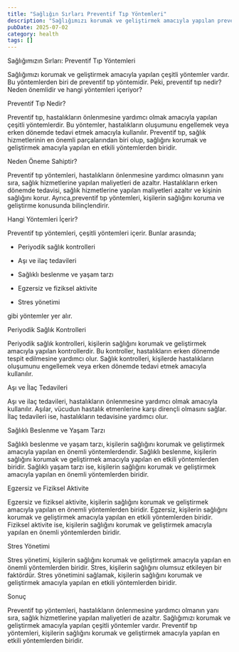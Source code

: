 ```yaml
---
title: "Sağlığın Sırları Preventif Tıp Yöntemleri"
description: "Sağlığımızı korumak ve geliştirmek amacıyla yapılan preventif tıp yöntemleri, hastalıkların önlenmesine yardımcı olmaktadır. Bu makalede, preventif tıp nedir..."
pubDate: 2025-07-02
category: health
tags: []
---
```


Sağlığımızın Sırları: Preventif Tıp Yöntemleri

Sağlığımızı korumak ve geliştirmek amacıyla yapılan çeşitli yöntemler vardır. Bu yöntemlerden biri de preventif tıp yöntemidir. Peki, preventif tıp nedir? Neden önemlidir ve hangi yöntemleri içeriyor?

Preventif Tıp Nedir?

Preventif tıp, hastalıkların önlenmesine yardımcı olmak amacıyla yapılan çeşitli yöntemlerdir. Bu yöntemler, hastalıkların oluşumunu engellemek veya erken dönemde tedavi etmek amacıyla kullanılır. Preventif tıp, sağlık hizmetlerinin en önemli parçalarından biri olup, sağlığını korumak ve geliştirmek amacıyla yapılan en etkili yöntemlerden biridir.

Neden Öneme Sahiptir?

Preventif tıp yöntemleri, hastalıkların önlenmesine yardımcı olmasının yanı sıra, sağlık hizmetlerine yapılan maliyetleri de azaltır. Hastalıkların erken dönemde tedavisi, sağlık hizmetlerine yapılan maliyetleri azaltır ve kişinin sağlığını korur. Ayrıca,preventif tıp yöntemleri, kişilerin sağlığını koruma ve geliştirme konusunda bilinçlendirir.

Hangi Yöntemleri İçerir?

Preventif tıp yöntemleri, çeşitli yöntemleri içerir. Bunlar arasında;

* Periyodik sağlık kontrolleri

* Aşı ve ilaç tedavileri

* Sağlıklı beslenme ve yaşam tarzı

* Egzersiz ve fiziksel aktivite

* Stres yönetimi

gibi yöntemler yer alır.

Periyodik Sağlık Kontrolleri

Periyodik sağlık kontrolleri, kişilerin sağlığını korumak ve geliştirmek amacıyla yapılan kontrollerdir. Bu kontroller, hastalıkların erken dönemde tespit edilmesine yardımcı olur. Sağlık kontrolleri, kişilerde hastalıkların oluşumunu engellemek veya erken dönemde tedavi etmek amacıyla kullanılır.

Aşı ve İlaç Tedavileri

Aşı ve ilaç tedavileri, hastalıkların önlenmesine yardımcı olmak amacıyla kullanılır. Aşılar, vücudun hastalık etmenlerine karşı dirençli olmasını sağlar. İlaç tedavileri ise, hastalıkların tedavisine yardımcı olur.

Sağlıklı Beslenme ve Yaşam Tarzı

Sağlıklı beslenme ve yaşam tarzı, kişilerin sağlığını korumak ve geliştirmek amacıyla yapılan en önemli yöntemlerdendir. Sağlıklı beslenme, kişilerin sağlığını korumak ve geliştirmek amacıyla yapılan en etkili yöntemlerden biridir. Sağlıklı yaşam tarzı ise, kişilerin sağlığını korumak ve geliştirmek amacıyla yapılan en önemli yöntemlerden biridir.

Egzersiz ve Fiziksel Aktivite

Egzersiz ve fiziksel aktivite, kişilerin sağlığını korumak ve geliştirmek amacıyla yapılan en önemli yöntemlerden biridir. Egzersiz, kişilerin sağlığını korumak ve geliştirmek amacıyla yapılan en etkili yöntemlerden biridir. Fiziksel aktivite ise, kişilerin sağlığını korumak ve geliştirmek amacıyla yapılan en önemli yöntemlerden biridir.

Stres Yönetimi

Stres yönetimi, kişilerin sağlığını korumak ve geliştirmek amacıyla yapılan en önemli yöntemlerden biridir. Stres, kişilerin sağlığını olumsuz etkileyen bir faktördür. Stres yönetimini sağlamak, kişilerin sağlığını korumak ve geliştirmek amacıyla yapılan en etkili yöntemlerden biridir.

Sonuç

Preventif tıp yöntemleri, hastalıkların önlenmesine yardımcı olmanın yanı sıra, sağlık hizmetlerine yapılan maliyetleri de azaltır. Sağlığımızı korumak ve geliştirmek amacıyla yapılan çeşitli yöntemler vardır. Preventif tıp yöntemleri, kişilerin sağlığını korumak ve geliştirmek amacıyla yapılan en etkili yöntemlerden biridir.
